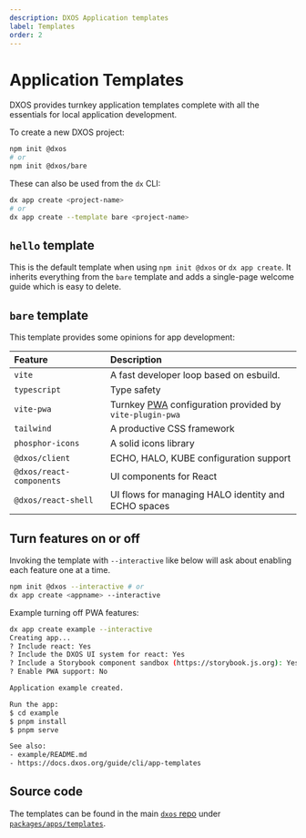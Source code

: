 ```yaml
---
description: DXOS Application templates
label: Templates
order: 2
---
```


# Application Templates

DXOS provides turnkey application templates complete with all the essentials for local application development.

To create a new DXOS project:

```bash
npm init @dxos
# or
npm init @dxos/bare
```

These can also be used from the `dx` CLI:

```bash
dx app create <project-name>
# or
dx app create --template bare <project-name>
```

## `hello` template

This is the default template when using `npm init @dxos` or `dx app create`. It inherits everything from the `bare` template and adds a single-page welcome guide which is easy to delete.

## `bare` template

This template provides some opinions for app development:

| Feature | Description |
| :-- | :-- |
| `vite` | A fast developer loop based on esbuild. |
| `typescript` | Type safety |
| `vite-pwa` | Turnkey [PWA](../glossary#PWA) configuration provided by `vite-plugin-pwa` |
| `tailwind` | A productive CSS framework |
| `phosphor-icons` | A solid icons library |
| `@dxos/client` | ECHO, HALO, KUBE configuration support |
| `@dxos/react-components` | UI components for React |
| `@dxos/react-shell` | UI flows for managing HALO identity and ECHO spaces |

## Turn features on or off

Invoking the template with `--interactive` like below will ask about enabling each feature one at a time.

```bash
npm init @dxos --interactive # or
dx app create <appname> --interactive
```

Example turning off PWA features:

```bash
dx app create example --interactive
Creating app...
? Include react: Yes
? Include the DXOS UI system for react: Yes
? Include a Storybook component sandbox (https://storybook.js.org): Yes
? Enable PWA support: No

Application example created.

Run the app:
$ cd example
$ pnpm install
$ pnpm serve

See also:
- example/README.md
- https://docs.dxos.org/guide/cli/app-templates
```

## Source code

The templates can be found in the main [`dxos` repo](https://github.com/dxos/dxos) under [`packages/apps/templates`](https://github.com/dxos/dxos/tree/main/packages/apps/templates).
